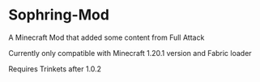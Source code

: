 # Sophring-Mod

A Minecraft Mod that added some content from Full Attack

Currently only compatible with Minecraft 1.20.1 version and Fabric loader

Requires Trinkets after 1.0.2
